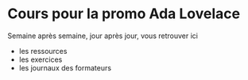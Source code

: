 # Cours pour la promo Ada Lovelace

Semaine après semaine, jour après jour, vous retrouver ici

- les ressources
- les exercices
- les journaux des formateurs


